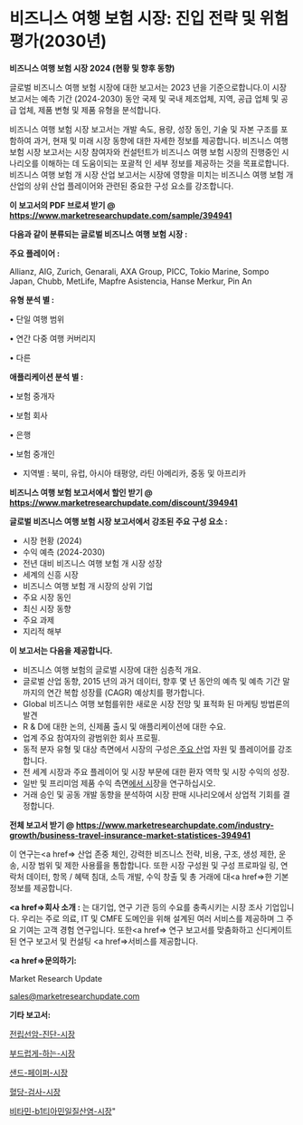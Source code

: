 # 비즈니스 여행 보험 시장: 진입 전략 및 위험 평가(2030년)

<strong>비즈니스 여행 보험 시장 2024 (현황 및 향후 동향)</strong>

글로벌 비즈니스 여행 보험 시장에 대한 보고서는 2023 년을 기준으로합니다.이 시장 보고서는 예측 기간 (2024-2030) 동안 국제 및 국내 제조업체, 지역, 공급 업체 및 공급 업체, 제품 변형 및 제품 유형을 분석합니다.

비즈니스 여행 보험 시장 보고서는 개발 속도, 용량, 성장 동인, 기술 및 자본 구조를 포함하여 과거, 현재 및 미래 시장 동향에 대한 자세한 정보를 제공합니다. 비즈니스 여행 보험 시장 보고서는 시장 참여자와 컨설턴트가 비즈니스 여행 보험 시장의 진행중인 시나리오를 이해하는 데 도움이되는 포괄적 인 세부 정보를 제공하는 것을 목표로합니다. 비즈니스 여행 보험 개 시장 산업 보고서는 시장에 영향을 미치는 비즈니스 여행 보험 개 산업의 상위 산업 플레이어와 관련된 중요한 구성 요소를 강조합니다.



<strong>이 보고서의 PDF 브로셔 받기 @ <a href=https://www.marketresearchupdate.com/sample/394941>https://www.marketresearchupdate.com/sample/394941</a></strong>



<strong>다음과 같이 분류되는 글로벌 비즈니스 여행 보험 시장 :</strong>



<strong>주요 플레이어 :</strong>

Allianz, AIG, Zurich, Genarali, AXA Group, PICC, Tokio Marine, Sompo Japan, Chubb, MetLife, Mapfre Asistencia, Hanse Merkur, Pin An



<strong>유형 분석 별 :</strong>

• 단일 여행 범위

• 연간 다중 여행 커버리지

• 다른



<strong>애플리케이션 분석 별 :</strong>

• 보험 중개자

• 보험 회사

• 은행

• 보험 중개인

<ul>
  <li>지역별 : 북미, 유럽, 아시아 태평양, 라틴 아메리카, 중동 및 아프리카</li>
</ul>


<strong>비즈니스 여행 보험 보고서에서 할인 받기 @ <a href=https://www.marketresearchupdate.com/discount/394941>https://www.marketresearchupdate.com/discount/394941</a></strong>



<strong>글로벌 비즈니스 여행 보험 시장 보고서에서 강조된 주요 구성 요소 :</strong>
<ul>
  <li>시장 현황 (2024)</li>
  <li>수익 예측 (2024-2030)</li>
  <li>전년 대비 비즈니스 여행 보험 개 시장 성장</li>
  <li>세계의 신흥 시장</li>
  <li>비즈니스 여행 보험 개 시장의 상위 기업</li>
  <li>주요 시장 동인</li>
  <li>최신 시장 동향</li>
  <li>주요 과제</li>
  <li>지리적 해부</li>
</ul>


<strong>이 보고서는 다음을 제공합니다.</strong>
<ul>
  <li>비즈니스 여행 보험의 글로벌 시장에 대한 심층적 개요.</li>
  <li>글로벌 산업 동향, 2015 년의 과거 데이터, 향후 몇 년 동안의 예측 및 예측 기간 말까지의 연간 복합 성장률 (CAGR) 예상치를 평가합니다.</li>
  <li>Global 비즈니스 여행 보험를위한 새로운 시장 전망 및 표적화 된 마케팅 방법론의 발견</li>
  <li>R &amp; D에 대한 논의, 신제품 출시 및 애플리케이션에 대한 수요.</li>
  <li>업계 주요 참여자의 광범위한 회사 프로필.</li>
  <li>동적 분자 유형 및 대상 측면에서 시장의 구성은<a href=> 주요 산</a>업 자원 및 플레이어를 강조합니다.</li>
  <li>전 세계 시장과 주요 플레이어 및 시장 부문에 대한 환자 역학 및 시장 수익의 성장.</li>
  <li>일반 및 프리미엄 제품 수익 측면<a href=>에서 시</a>장을 연구하십시오.</li>
  <li>거래 승인 및 공동 개발 동향을 분석하여 시장 판매 시나리오에서 상업적 기회를 결정합니다.</li>
</ul>



<strong>전체 보고서 받기 @ <a href=https://www.marketresearchupdate.com/industry-growth/business-travel-insurance-market-statistices-394941>https://www.marketresearchupdate.com/industry-growth/business-travel-insurance-market-statistices-394941</a></strong>

이 연구는<a href=> 산업 존중</a> 체인, 강력한 비즈니스 전략, 비용, 구조, 생성 제한, 운송, 시장 범위 및 제한 사용률을 통합합니다. 또한 시장 구성원 및 구성 프로파일 링, 연락처 데이터, 항목 / 혜택 침대, 소득 개발, 수익 창출 및 총 거래에 대<a href=>한 기본 </a>정보를 제공합니다.



<strong><a href=>회사 소</a>개 :</strong>
는 대기업, 연구 기관 등의 수요를 충족시키는 시장 조사 기업입니다. 우리는 주로 의료, IT 및 CMFE 도메인을 위해 설계된 여러 서비스를 제공하며 그 주요 기여는 고객 경험 연구입니다. 또한<a href=> 연구 보</a>고서를 맞춤화하고 신디케이트 된 연구 보고서 및 컨설팅 <a href=>서비스</a>를 제공합니다.



<strong><a href=>문의하기:</a></strong>

Market Research Update

sales@marketresearchupdate.com



<strong>기타 보고서:</strong>

<a href=https://www.linkedin.com/pulse/전립선암-진단-시장-진입-전략-및-위험-평가2029년-survey-savvy-insights-360-analysis/>전립선암-진단-시장</a>

<a href=https://www.linkedin.com/pulse/부드럽게-하는-시장-진입-전략-및-위험-평가2029년-survey-savvy-insights-360-analysis-thvdf/>부드럽게-하는-시장</a>

<a href=https://www.linkedin.com/pulse/샌드-페이퍼-시장-동향-및-성장-전망-isdailynews-m1dsf/>샌드-페이퍼-시장</a>

<a href=https://www.linkedin.com/pulse/혈당-검사-시장-동향-및-성장-전망-consumer-connection-compendium-ana-cuucf/>혈당-검사-시장</a>

<a href=https://www.linkedin.com/pulse/비타민-b1티아민일질산염-시장-경쟁-분석-및-성장-잠재력-2030-bi3qf/>비타민-b1티아민일질산염-시장</a>"
